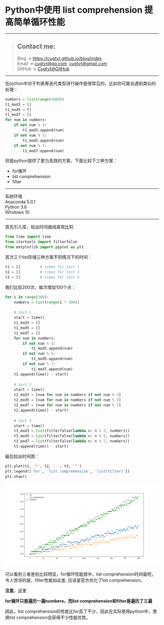 # Python中使用 list comprehension 提高简单循环性能

---
> ## Contact me:
> Blog -> <https://cugtyt.github.io/blog/index>  
> Email -> <cugtyt@qq.com>, <cugtyt@gmail.com>  
> GitHub -> [Cugtyt@GitHub](https://github.com/Cugtyt)

---

在python中对于列表等迭代类型进行操作是很常见的，比如你可能会遇到类似的处理：

``` python
numbers = list(range(1000))
t1_mod3 = []
t1_mod5 = []
t1_mod7 = []
for num in numbers:
    if not num % 3:
        t1_mod3.append(num)
    if not num % 5:
        t1_mod5.append(num)
    if not num % 7:
        t1_mod7.append(num)
```

但是python提供了更为高效的方案，下面比较下三种方案：  

* for循环
* list comprehension
* filter

---
系统环境  
Anaconda 5.0.1  
Python 3.6  
Windows 10

---

首先引入库，绘出时间曲线直观比较

``` python
from time import time
from itertools import filterfalse
from matplotlib import pyplot as plt
```

其次三个list存储三种方案不同情况下的时间：

``` python
t1 = []         # times for test 1
t2 = []         # times for test 2
t3 = []         # times for test 3
```

我们比较200次，每次增加100个点：

``` python
for i in range(200):
    numbers = list(range(i * 100))
    
    # test 1
    start = time()
    t1_mod3 = []
    t1_mod5 = []
    t1_mod7 = []
    for num in numbers:
        if not num % 3:
            t1_mod3.append(num)
        if not num % 5:
            t1_mod5.append(num)
        if not num % 7:
            t1_mod7.append(num)
    t1.append(time() - start)    

    # test 2
    start = time()
    t2_mod3 = [num for num in numbers if not num % 3]
    t2_mod5 = [num for num in numbers if not num % 5]
    t2_mod7 = [num for num in numbers if not num % 7]
    t2.append(time() - start)

    # test 3
    start = time()
    t3_mod3 = list(filterfalse(lambda n: n % 3, numbers))
    t3_mod5 = list(filterfalse(lambda n: n % 5, numbers))
    t3_mod7 = list(filterfalse(lambda n: n % 7, numbers))
    t3.append(time() - start)
```

最后绘出时间图：

``` python
plt.plot(t1, '*', t2, '.', t3, '^')
plt.legend(['for', 'list comprehension', 'list(filter)'])
plt.show()
```

![结果图](R/performance-for-list-compre.png)


可以看到三者差别比较明显，for循环性能居中，list comprehension时间最短，  
令人惊讶的是，filter性能如此差, 应该是官方优化了list comprehension。

**注意**，这里  

**for循环只是遍历一遍numbers，而list comprehension和filter是遍历了三遍**

因此，list comprehension的性能比for高了不少，因此在实际使用python中，使用list comprehension会获得不少性能优势。